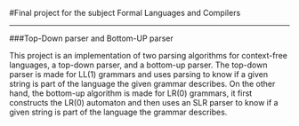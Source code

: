 #Final project for the subject Formal Languages and Compilers
***
###Top-Down parser and Bottom-UP parser

This project is an implementation of two parsing algorithms for context-free languages, a top-down parser, and a bottom-up parser. The top-down parser is made for LL(1) grammars and uses parsing to know if a given string is part of the language the given grammar describes. On the other hand, the bottom-up algorithm is made for LR(0) grammars, it first constructs the LR(0) automaton and then uses an SLR parser to know if a given string is part of the language the grammar describes.